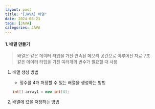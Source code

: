 ```yaml
---
layout: post
title: "[JAVA] 배열"
date: 2024-08-21
tags: [JAVA]
categories: JAVA
---
```


#### 1. 배열 만들기

> 배열은 같은 데이터 타입을 가진 연속된 메모리 공간으로 이루어진 자료구조  
> 같은 데이터 타입을 가진 여러개의 변수가 필요할 때 사용

1. 배열 생성 방법

   - 정수를 4개 저장할 수 있는 배열을 생성하는 방법

   ```java
   int[] array1 = new int[4];
   ```

2. 배열에 값을 저장하는 방법
